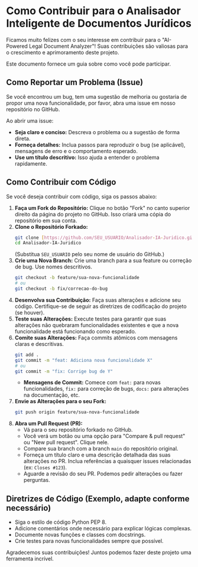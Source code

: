 # Como Contribuir para o Analisador Inteligente de Documentos Jurídicos

Ficamos muito felizes com o seu interesse em contribuir para o "AI-Powered Legal Document Analyzer"! Suas contribuições são valiosas para o crescimento e aprimoramento deste projeto.

Este documento fornece um guia sobre como você pode participar.

## Como Reportar um Problema (Issue)

Se você encontrou um bug, tem uma sugestão de melhoria ou gostaria de propor uma nova funcionalidade, por favor, abra uma issue em nosso repositório no GitHub.

Ao abrir uma issue:
* **Seja claro e conciso:** Descreva o problema ou a sugestão de forma direta.
* **Forneça detalhes:** Inclua passos para reproduzir o bug (se aplicável), mensagens de erro e o comportamento esperado.
* **Use um título descritivo:** Isso ajuda a entender o problema rapidamente.

## Como Contribuir com Código

Se você deseja contribuir com código, siga os passos abaixo:

1.  **Faça um Fork do Repositório:** Clique no botão "Fork" no canto superior direito da página do projeto no GitHub. Isso criará uma cópia do repositório em sua conta.
2.  **Clone o Repositório Forkado:**
    ```bash
    git clone [https://github.com/SEU_USUARIO/Analisador-IA-Juridico.git](https://github.com/SEU_USUARIO/Analisador-IA-Juridico.git)
    cd Analisador-IA-Juridico
    ```
    (Substitua `SEU_USUARIO` pelo seu nome de usuário do GitHub.)
3.  **Crie uma Nova Branch:** Crie uma branch para a sua feature ou correção de bug. Use nomes descritivos.
    ```bash
    git checkout -b feature/sua-nova-funcionalidade
    # ou
    git checkout -b fix/correcao-do-bug
    ```
4.  **Desenvolva sua Contribuição:** Faça suas alterações e adicione seu código. Certifique-se de seguir as diretrizes de codificação do projeto (se houver).
5.  **Teste suas Alterações:** Execute testes para garantir que suas alterações não quebraram funcionalidades existentes e que a nova funcionalidade está funcionando como esperado.
6.  **Comite suas Alterações:** Faça commits atômicos com mensagens claras e descritivas.
    ```bash
    git add .
    git commit -m "feat: Adiciona nova funcionalidade X"
    # ou
    git commit -m "fix: Corrige bug de Y"
    ```
    * **Mensagens de Commit:** Comece com `feat:` para novas funcionalidades, `fix:` para correção de bugs, `docs:` para alterações na documentação, etc.
7.  **Envie as Alterações para o seu Fork:**
    ```bash
    git push origin feature/sua-nova-funcionalidade
    ```
8.  **Abra um Pull Request (PR):**
    * Vá para o seu repositório forkado no GitHub.
    * Você verá um botão ou uma opção para "Compare & pull request" ou "New pull request". Clique nele.
    * Compare sua branch com a branch `main` do repositório original.
    * Forneça um título claro e uma descrição detalhada das suas alterações no PR. Inclua referências a quaisquer issues relacionadas (ex: `Closes #123`).
    * Aguarde a revisão do seu PR. Podemos pedir alterações ou fazer perguntas.

## Diretrizes de Código (Exemplo, adapte conforme necessário)

* Siga o estilo de código Python PEP 8.
* Adicione comentários onde necessário para explicar lógicas complexas.
* Documente novas funções e classes com docstrings.
* Crie testes para novas funcionalidades sempre que possível.

Agradecemos suas contribuições! Juntos podemos fazer deste projeto uma ferramenta incrível.
